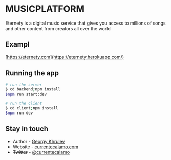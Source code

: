 
# MUSICPLATFORM
Eternety is a digital music service that gives you access to millions of songs and other content from creators all over the world
## Exampl
 [https://eternety.com](https://eternety.herokuapp.com/)
## Running the app

```bash
# run the server
$ cd backend;npm install
$npm run start:dev
```
```bash
# run the client
$ cd client;npm install
$npm run dev
```
## Stay in touch


- Author - [Georgy Khrulev](https://currentecalamo.herokuapp.com/requisites/)
- Website - [currentecalamo.com](https://currentecalamo.herokuapp.com)
- ~~Twitter~~ - [@currentecalamo](https://twitter.com/)
